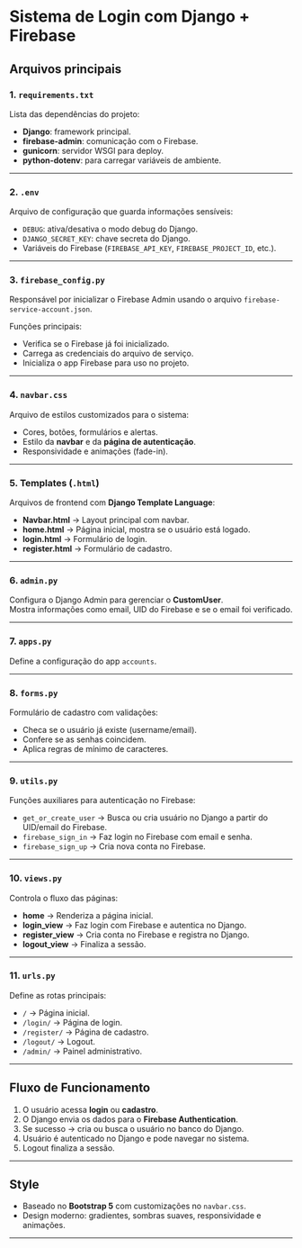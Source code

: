 # Sistema de Login com Django + Firebase

## Arquivos principais

### 1. `requirements.txt`
Lista das dependências do projeto:
- **Django**: framework principal.
- **firebase-admin**: comunicação com o Firebase.
- **gunicorn**: servidor WSGI para deploy.
- **python-dotenv**: para carregar variáveis de ambiente.

---

### 2. `.env`
Arquivo de configuração que guarda informações sensíveis:
- `DEBUG`: ativa/desativa o modo debug do Django.
- `DJANGO_SECRET_KEY`: chave secreta do Django.
- Variáveis do Firebase (`FIREBASE_API_KEY`, `FIREBASE_PROJECT_ID`, etc.).

---

### 3. `firebase_config.py`
Responsável por inicializar o Firebase Admin usando o arquivo `firebase-service-account.json`.

Funções principais:
- Verifica se o Firebase já foi inicializado.
- Carrega as credenciais do arquivo de serviço.
- Inicializa o app Firebase para uso no projeto.

---

### 4. `navbar.css`
Arquivo de estilos customizados para o sistema:
- Cores, botões, formulários e alertas.
- Estilo da **navbar** e da **página de autenticação**.
- Responsividade e animações (fade-in).

---

### 5. Templates (`.html`)
Arquivos de frontend com **Django Template Language**:
- **Navbar.html** → Layout principal com navbar.
- **home.html** → Página inicial, mostra se o usuário está logado.
- **login.html** → Formulário de login.
- **register.html** → Formulário de cadastro.

---

### 6. `admin.py`
Configura o Django Admin para gerenciar o **CustomUser**.  
Mostra informações como email, UID do Firebase e se o email foi verificado.

---

### 7. `apps.py`
Define a configuração do app `accounts`.

---

### 8. `forms.py`
Formulário de cadastro com validações:
- Checa se o usuário já existe (username/email).
- Confere se as senhas coincidem.
- Aplica regras de mínimo de caracteres.

---

### 9. `utils.py`
Funções auxiliares para autenticação no Firebase:
- `get_or_create_user` → Busca ou cria usuário no Django a partir do UID/email do Firebase.
- `firebase_sign_in` → Faz login no Firebase com email e senha.
- `firebase_sign_up` → Cria nova conta no Firebase.

---

### 10. `views.py`
Controla o fluxo das páginas:
- **home** → Renderiza a página inicial.
- **login_view** → Faz login com Firebase e autentica no Django.
- **register_view** → Cria conta no Firebase e registra no Django.
- **logout_view** → Finaliza a sessão.

---

### 11. `urls.py`
Define as rotas principais:
- `/` → Página inicial.
- `/login/` → Página de login.
- `/register/` → Página de cadastro.
- `/logout/` → Logout.
- `/admin/` → Painel administrativo.

---

## Fluxo de Funcionamento
1. O usuário acessa **login** ou **cadastro**.
2. O Django envia os dados para o **Firebase Authentication**.
3. Se sucesso → cria ou busca o usuário no banco do Django.
4. Usuário é autenticado no Django e pode navegar no sistema.
5. Logout finaliza a sessão.

---

## Style
- Baseado no **Bootstrap 5** com customizações no `navbar.css`.
- Design moderno: gradientes, sombras suaves, responsividade e animações.

---
